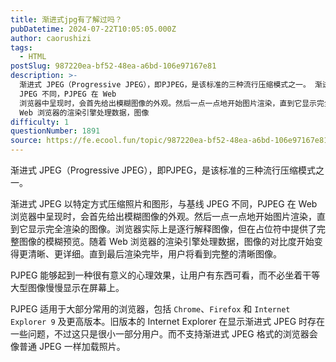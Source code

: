 ```yaml
---
title: 渐进式jpg有了解过吗？
pubDatetime: 2024-07-22T10:05:05.000Z
author: caorushizi
tags:
  - HTML
postSlug: 987220ea-bf52-48ea-a6bd-106e97167e81
description: >-
  渐进式 JPEG（Progressive JPEG），即PJPEG，是该标准的三种流行压缩模式之一。 渐进式 JPEG 以特定方式压缩照片和图形，与基线
  JPEG 不同，PJPEG 在 Web
  浏览器中呈现时，会首先给出模糊图像的外观。然后一点一点地开始图片渲染，直到它显示完全渲染的图像。浏览器实际上是逐行解释图像，但在占位符中提供了完整图像的模糊预览。随着
  Web 浏览器的渲染引擎处理数据，图像
difficulty: 1
questionNumber: 1891
source: https://fe.ecool.fun/topic/987220ea-bf52-48ea-a6bd-106e97167e81
---
```


渐进式 JPEG（Progressive JPEG），即PJPEG，是该标准的三种流行压缩模式之一。

渐进式 JPEG 以特定方式压缩照片和图形，与基线 JPEG 不同，PJPEG 在 Web 浏览器中呈现时，会首先给出模糊图像的外观。然后一点一点地开始图片渲染，直到它显示完全渲染的图像。浏览器实际上是逐行解释图像，但在占位符中提供了完整图像的模糊预览。随着 Web 浏览器的渲染引擎处理数据，图像的对比度开始变得更清晰、更详细。直到最后渲染完毕，用户将看到完整的清晰图像。

PJPEG 能够起到一种很有意义的心理效果，让用户有东西可看，而不必坐着干等大型图像慢慢显示在屏幕上。

PJPEG 适用于大部分常用的浏览器，包括 `Chrome`、`Firefox` 和 `Internet Explorer 9` 及更高版本。旧版本的 Internet Explorer 在显示渐进式 JPEG 时存在一些问题，不过这只是很小一部分用户。而不支持渐进式 JPEG 格式的浏览器会像普通 JPEG 一样加载照片。
